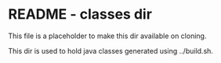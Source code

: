 README - classes dir
====================
This file is a placeholder to make this dir available on cloning.

This dir is used to hold java classes generated using ../build.sh.
